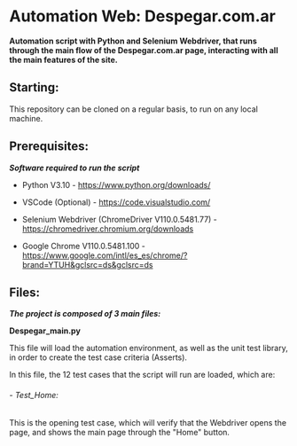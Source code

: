 # Automation Web: Despegar.com.ar

**Automation script with Python and Selenium Webdriver, that runs through the main flow of the Despegar.com.ar page, interacting with all the main features of the site.**


## Starting:

This repository can be cloned on a regular basis, to run on any local machine.


## Prerequisites:

***Software required to run the script***

- Python V3.10 - https://www.python.org/downloads/

- VSCode (Optional) - https://code.visualstudio.com/

- Selenium Webdriver (ChromeDriver V110.0.5481.77) - https://chromedriver.chromium.org/downloads

- Google Chrome V110.0.5481.100 - https://www.google.com/intl/es_es/chrome/?brand=YTUH&gclsrc=ds&gclsrc=ds


## Files:

***The project is composed of 3 main files:***

**Despegar_main.py**

This file will load the automation environment, as well as the unit test library, in order to create the test case criteria (Asserts).

In this file, the 12 test cases that the script will run are loaded, which are:

###### - Test_Home:

This is the opening test case, which will verify that the Webdriver opens the page, and shows the main page through the "Home" button.

